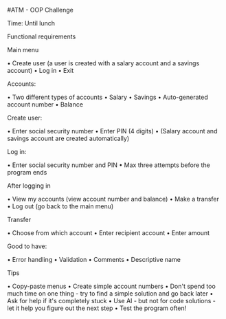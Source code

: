 #ATM - OOP Challenge

Time: Until lunch

Functional requirements

Main menu

• Create user (a user is created with a salary account and a savings account)
• Log in
• Exit

Accounts:

• Two different types of accounts
• Salary
• Savings
• Auto-generated account number
• Balance

Create user:

• Enter social security number
• Enter PIN (4 digits)
• (Salary account and savings account are created automatically)

Log in:

• Enter social security number and PIN
• Max three attempts before the program ends

After logging in

• View my accounts (view account number and balance)
• Make a transfer
• Log out (go back to the main menu)

Transfer

• Choose from which account
• Enter recipient account
• Enter amount

Good to have:

• Error handling
• Validation
• Comments
• Descriptive name

Tips

• Copy-paste menus
• Create simple account numbers
• Don't spend too much time on one thing - try to find a simple solution and go back later
• Ask for help if it's completely stuck
• Use AI - but not for code solutions - let it help you figure out the next step
• Test the program often!

